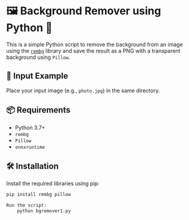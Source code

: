 # 🖼️ Background Remover using Python 🧼

This is a simple Python script to remove the background from an image using the [`rembg`](https://github.com/danielgatis/rembg) library and save the result as a PNG with a transparent background using `Pillow`.

## 📸 Input Example

Place your input image (e.g., `photo.jpg`) in the same directory.

## 📦 Requirements

- Python 3.7+
- `rembg`
- `Pillow`
- `onnxruntime`

## 🛠 Installation

Install the required libraries using pip:

```bash
pip install rembg pillow

Run the script:
    python bgremover1.py
